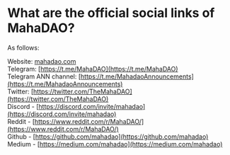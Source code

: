 # What are the official social links of MahaDAO?

As follows:

Website: [mahadao.com](http://mahadao.com/)  
Telegram: [https://t.me/MahaDAO](https://t.me/MahaDAO)  
Telegram ANN channel: [https://t.me/MahadaoAnnouncements](https://t.me/MahadaoAnnouncements)  
Twitter: [https://twitter.com/TheMahaDAO](https://twitter.com/TheMahaDAO)  
Discord - [https://discord.com/invite/mahadao](https://discord.com/invite/mahadao)  
Reddit - [https://www.reddit.com/r/MahaDAO/](https://www.reddit.com/r/MahaDAO/)  
Github - [https://github.com/mahadao](https://github.com/mahadao)  
Medium - [https://medium.com/mahadao](https://medium.com/mahadao)

